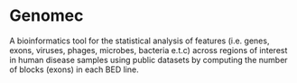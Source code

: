 # Genomec
A bioinformatics tool for the statistical analysis of features (i.e. genes, exons, viruses, phages, microbes, bacteria e.t.c) across regions of interest in human disease samples using public datasets by computing the number of blocks (exons) in each BED line.
